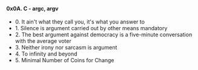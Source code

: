 <h4>0x0A. C - argc, argv</h4>
<ul>
    <li>0. It ain't what they call you, it's what you answer to</li>
    <li>1. Silence is argument carried out by other means
mandatory
</li>
    <li>2. The best argument against democracy is a five-minute conversation with the average voter</li>
    <li>3. Neither irony nor sarcasm is argument</li>
    <li>4. To infinity and beyond</li>
    <li>5. Minimal Number of Coins for Change</li>
</ul>